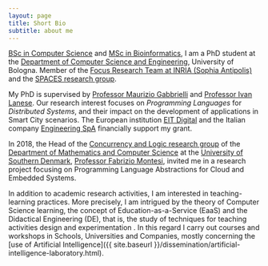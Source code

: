 ```yaml
---
layout: page
title: Short Bio
subtitle: about me
---
```


[BSc in Computer Science](https://www.disi.unitn.it) and [MSc in
Bioinformatics](http://www.biocomp.unibo.it/lsbioinfo/), I am a PhD student at
the [Department of Computer Science and Engineering](http://cs.unibo.it),
University of Bologna. Member of the [Focus Research Team at INRIA (Sophia
Antipolis)](http://focus.cs.unibo.it) and the [SPACES research
group](http://www.cs.unibo.it/projects/spaces).

My PhD is supervised by [Professor Maurizio
Gabbrielli](http://www.cs.unibo.it/~gabbri/) and [Professor Ivan
Lanese](http://www.cs.unibo.it/~lanese). Our research interest focuses on
_Programming Languages_ for _Distributed Systems_, and their impact on the
development of applications in Smart City scenarios. The European institution
[EIT Digital](https://www.eitdigital.eu/) and the Italian company [Engineering
SpA](https://www.eng.it) financially support my grant.

In 2018, the Head of the [Concurrency and Logic research
group](https://concurrency.sdu.dk) of the [Department of Mathematics and
Computer
Science](https://www.sdu.dk/en/Om_SDU/Institutter_centre/Imada_matematik_og_datalogi)
at the [University of Southern Denmark](https://www.sdu.dk/en/), [Professor
Fabrizio Montesi](https://www.fabriziomontesi.com), invited me in a research
project focusing on Programming Language Abstractions for Cloud and Embedded
Systems.

In addition to academic research activities, I am interested in
teaching-learning practices. More precisely, I am intrigued by the theory of
Computer Science learning, the concept of Education-as-a-Service (EaaS) and the
Didactical Engineering (DE), that is, the study of techniques for teaching
activities design and experimentation . In this regard I carry out courses and
workshops in Schools, Universities and Companies, mostly concerning the [use
of Artificial
Intelligence]({{ site.baseurl }}/dissemination/artificial-intelligence-laboratory.html).
